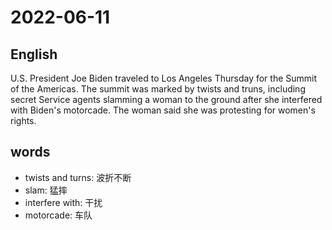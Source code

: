 # 2022-06-11


## English
U.S. President Joe Biden traveled to Los
Angeles Thursday for the Summit of the 
Americas. The summit was marked by 
twists and truns, including secret Service 
agents slamming a woman to the ground 
after she interfered with Biden's motorcade.
The woman said she was protesting for 
women's rights.



## words
* twists and turns: 波折不断
* slam: 猛摔
* interfere with: 干扰
* motorcade: 车队